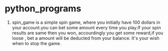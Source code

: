 # python_programs

1)  spin_game is a simple spin game, where you initially have 100 dollars in your account.you can bet some amount every 
    time you play.If your spin results are same then you won, accourdingly you get some reward,if you loose , bet a         amount will be deducted from your balance. It's your wish when to stop the game.
